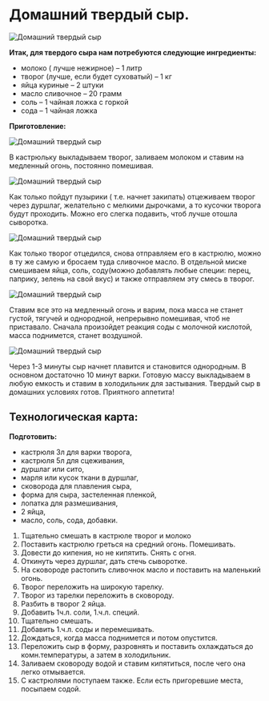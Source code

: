 # Домашний твердый сыр.
![Домашний твердый сыр](/images/Kulinar/Chesse/home_hard_cheese_01.jpg 'Домашний твердый сыр')

**Итак, для твердого сыра нам потребуются следующие ингредиенты:**

- молоко ( лучше нежирное) – 1 литр
- творог (лучше, если будет суховатый) – 1 кг
- яйца куриные – 2 штуки
- масло сливочное – 20 грамм
- соль – 1 чайная ложка с горкой
- сода – 1 чайная ложка

**Приготовление:**

![Домашний твердый сыр](/images/Kulinar/Chesse/home_hard_cheese_02.jpg 'Домашний твердый сыр')

В кастрюльку выкладываем творог, заливаем молоком и ставим на медленный огонь, постоянно помешивая.

![Домашний твердый сыр](/images/Kulinar/Chesse/home_hard_cheese_03.jpg 'Домашний твердый сыр')

Как только пойдут пузырики ( т.е. начнет закипать) отцеживаем творог через дуршлаг, желательно с мелкими дырочками, а то кусочки творога будут проходить. Можно его слегка подавить, чтоб лучше отошла сыворотка.

![Домашний твердый сыр](/images/Kulinar/Chesse/home_hard_cheese_04.jpg 'Домашний твердый сыр')

Как только творог отцедился, снова отправляем его в кастрюлю, можно в ту же самую и бросаем туда сливочное масло. В отдельной миске смешиваем яйца, соль, соду(можно добавлять любые специи: перец, паприку, зелень на свой вкус) и также отправляем эту смесь в творог.

![Домашний твердый сыр](/images/Kulinar/Chesse/home_hard_cheese_05.jpg 'Домашний твердый сыр')

Ставим все это на медленный огонь и варим, пока масса не станет густой, тягучей и однородной, непрерывно помешивая, чтоб не приставало. Сначала произойдет реакция соды с молочной кислотой, масса поднимется, станет воздушной.

![Домашний твердый сыр](/images/Kulinar/Chesse/home_hard_cheese_06.jpg 'Домашний твердый сыр')

Через 1-3 минуты сыр начнет плавится и становится однородным. В основном достаточно 10 минут варки. Готовую массу выкладываем в любую емкость и ставим в холодильник для застывания. Твердый сыр в домашних условиях готов. Приятного аппетита!

## Технологическая карта:
**Подготовить:**

- кастрюля 3л для варки творога,
- кастрюля 5л для сцеживания,
- дуршлаг или сито,
- марля или кусок ткани в дуршлаг,
- сковорода для плавления сыра,
- форма для сыра, застеленная пленкой,
- лопатка для размешивания,
- 2 яйца,
- масло, соль, сода, добавки.

1. Тщательно смешать в кастрюле творог и молоко
2. Поставить кастрюлю греться на средний огонь. Помешивать.
3. Довести до кипения, но не кипятить. Снять с огня.
4. Откинуть через дуршлаг, дать стечь сыворотке.
5. На сковороде растопить сливочнок масло и поставить на маленький огонь.
6. Творог переложить на широкую тарелку.
7. Творог из тарелки переложить в сковороду.
8. Разбить в творог 2 яйца.
9. Добавить 1ч.л. соли, 1.ч.л. специй.
10. Тщательно смешать.
11. Добавить 1.ч.л. соды и перемешивать.
12. Дождаться, когда масса поднимется и потом опустится.
13. Переложить сыр в форму, разровнять и поставить охлаждаться до комн.температуры, а затем в холодильник.
14. Заливаем сковороду водой и ставим кипятиться, после чего она легко отмывается.
15. С кастрюлями поступаем также. Если есть пригоревшие места, посыпаем содой.
